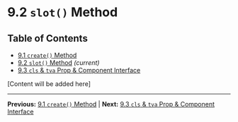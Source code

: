 # 9.2 `slot()` Method

## Table of Contents
- [9.1 `create()` Method](./9.1-create-method.md)
- [9.2 `slot()` Method](./9.2-slot-method.md) *(current)*
- [9.3 `cls` & `tva` Prop & Component Interface](./9.3-cls-tva-prop-component-interface.md)

[Content will be added here]

---

**Previous:** [9.1 `create()` Method](./9.1-create-method.md) | **Next:** [9.3 `cls` & `tva` Prop & Component Interface](./9.3-cls-tva-prop-component-interface.md)
